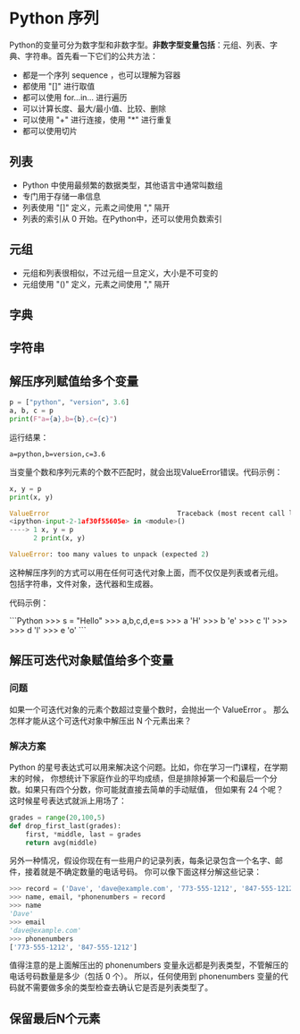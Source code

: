 # Python 序列

Python的变量可分为数字型和非数字型。<b>非数字型变量包括</b>：元组、列表、字典、字符串。首先看一下它们的公共方法：
- 都是一个序列 sequence ，也可以理解为容器
- 都使用 "[]" 进行取值
- 都可以使用 for...in... 进行遍历
- 可以计算长度、最大/最小值、比较、删除
- 可以使用 "+" 进行连接，使用 "\*" 进行重复
- 都可以使用切片

## 列表
- Python 中使用最频繁的数据类型，其他语言中通常叫数组
- 专门用于存储一串信息
- 列表使用 "[]" 定义，元素之间使用 "," 隔开
- 列表的索引从 0 开始。在Python中，还可以使用负数索引

## 元组
- 元组和列表很相似，不过元组一旦定义，大小是不可变的
- 元组使用 "()" 定义，元素之间使用 "," 隔开

## 字典

## 字符串

## 解压序列赋值给多个变量
```python
p = ["python", "version", 3.6]
a, b, c = p
print(F"a={a},b={b},c={c}")
```
运行结果：
```
a=python,b=version,c=3.6
```

当变量个数和序列元素的个数不匹配时，就会出现ValueError错误。代码示例：
```python
x, y = p
print(x, y)

ValueError                                Traceback (most recent call last)
<ipython-input-2-1af30f55605e> in <module>()
----> 1 x, y = p
      2 print(x, y)

ValueError: too many values to unpack (expected 2)
```
这种解压序列的方式可以用在任何可迭代对象上面，而不仅仅是列表或者元组。 包括字符串，文件对象，迭代器和生成器。
<p>代码示例：</p>
```Python
>>> s = "Hello"
>>> a,b,c,d,e=s
>>> a
'H'
>>> b
'e'
>>> c
'l'
>>>
>>> d
'l'
>>> e
'o'
```

## 解压可迭代对象赋值给多个变量
### 问题
如果一个可迭代对象的元素个数超过变量个数时，会抛出一个 ValueError 。 那么怎样才能从这个可迭代对象中解压出 N 个元素出来？
### 解决方案
Python 的星号表达式可以用来解决这个问题。比如，你在学习一门课程，在学期末的时候， 你想统计下家庭作业的平均成绩，但是排除掉第一个和最后一个分数。如果只有四个分数，你可能就直接去简单的手动赋值， 但如果有 24 个呢？这时候星号表达式就派上用场了：
```python
grades = range(20,100,5)
def drop_first_last(grades):
    first, *middle, last = grades
    return avg(middle)
```
另外一种情况，假设你现在有一些用户的记录列表，每条记录包含一个名字、邮件，接着就是不确定数量的电话号码。 你可以像下面这样分解这些记录：
```python
>>> record = ('Dave', 'dave@example.com', '773-555-1212', '847-555-1212')
>>> name, email, *phonenumbers = record
>>> name
'Dave'
>>> email
'dave@example.com'
>>> phonenumbers
['773-555-1212', '847-555-1212']
```
值得注意的是上面解压出的 phonenumbers 变量永远都是列表类型，不管解压的电话号码数量是多少（包括 0 个）。 所以，任何使用到 phonenumbers 变量的代码就不需要做多余的类型检查去确认它是否是列表类型了。
## 保留最后N个元素
